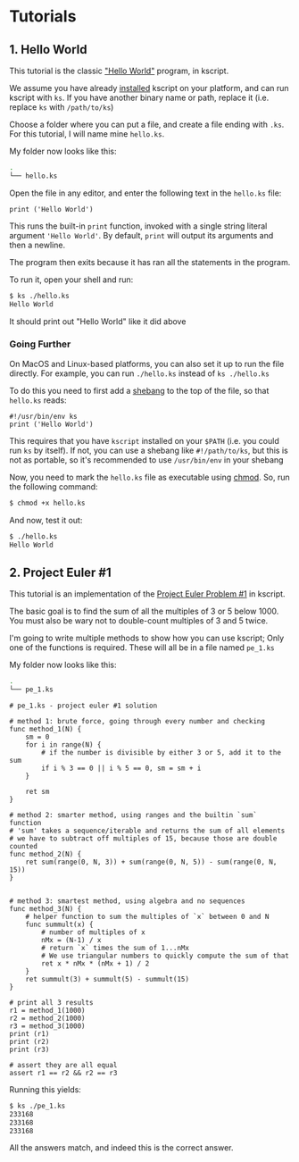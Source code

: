 # Tutorials

## 1. Hello World

This tutorial is the classic ["Hello World"](https://en.wikipedia.org/wiki/%22Hello,_World!%22_program) program, in kscript.

We assume you have already [installed](/install) kscript on your platform, and can run kscript with `ks`. If you have another binary name or path, replace it (i.e. replace `ks` with `/path/to/ks`)

Choose a folder where you can put a file, and create a file ending with `.ks`. For this tutorial, I will name mine `hello.ks`. 

My folder now looks like this:

```bash
.
└── hello.ks
```

Open the file in any editor, and enter the following text in the `hello.ks` file:

```kscript
print ('Hello World')

```

This runs the built-in `print` function, invoked with a single string literal argument `'Hello World'`. By default, `print` will output its arguments and then a newline.

The program then exits because it has ran all the statements in the program.



To run it, open your shell and run:

```bash
$ ks ./hello.ks
Hello World
```

It should print out "Hello World" like it did above

### Going Further

On MacOS and Linux-based platforms, you can also set it up to run the file directly. For example, you can run `./hello.ks` instead of `ks ./hello.ks`

To do this you need to first add a [shebang](https://en.wikipedia.org/wiki/Shebang_(Unix)) to the top of the file, so that `hello.ks` reads:

```kscript
#!/usr/bin/env ks
print ('Hello World')

```

This requires that you have `kscript` installed on your `$PATH` (i.e. you could run `ks` by itself). If not, you can use a shebang like `#!/path/to/ks`, but this is not as portable, so it's recommended to use `/usr/bin/env` in your shebang

Now, you need to mark the `hello.ks` file as executable using [chmod](https://en.wikipedia.org/wiki/Chmod). So, run the following command:


```bash
$ chmod +x hello.ks
```

And now, test it out:
```bash
$ ./hello.ks
Hello World
```


## 2. Project Euler #1

This tutorial is an implementation of the [Project Euler Problem #1](https://projecteuler.net/problem=1) in kscript.

The basic goal is to find the sum of all the multiples of 3 or 5 below 1000. You must also be wary not to double-count multiples of 3 and 5 twice.

I'm going to write multiple methods to show how you can use kscript; Only one of the functions is required. These will all be in a file named `pe_1.ks`

My folder now looks like this:

```bash
.
└── pe_1.ks
```


```kscript
# pe_1.ks - project euler #1 solution

# method 1: brute force, going through every number and checking
func method_1(N) {
    sm = 0
    for i in range(N) {
        # if the number is divisible by either 3 or 5, add it to the sum
        if i % 3 == 0 || i % 5 == 0, sm = sm + i
    }

    ret sm
}

# method 2: smarter method, using ranges and the builtin `sum` function
# 'sum' takes a sequence/iterable and returns the sum of all elements
# we have to subtract off multiples of 15, because those are double counted
func method_2(N) {
    ret sum(range(0, N, 3)) + sum(range(0, N, 5)) - sum(range(0, N, 15))
}


# method 3: smartest method, using algebra and no sequences
func method_3(N) {
    # helper function to sum the multiples of `x` between 0 and N
    func summult(x) {
        # number of multiples of x
        nMx = (N-1) / x
        # return `x` times the sum of 1...nMx
        # We use triangular numbers to quickly compute the sum of that
        ret x * nMx * (nMx + 1) / 2
    }
    ret summult(3) + summult(5) - summult(15)
}

# print all 3 results
r1 = method_1(1000)
r2 = method_2(1000)
r3 = method_3(1000)
print (r1)
print (r2)
print (r3)

# assert they are all equal
assert r1 == r2 && r2 == r3

```

Running this yields:

```bash
$ ks ./pe_1.ks
233168
233168
233168
```

All the answers match, and indeed this is the correct answer.









